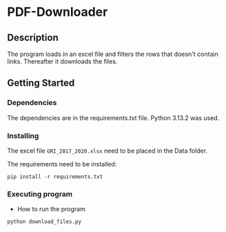 ﻿# PDF-Downloader

## Description

The program loads in an excel file and filters the rows that doesn't contain links.
Thereafter it downloads the files.

## Getting Started

### Dependencies

The dependencies are in the requirements.txt file.
Python 3.13.2 was used.

### Installing

The excel file ```GRI_2017_2020.xlsx``` need to be placed in the Data folder.

The requirements need to be installed:
```
pip install -r requirements.txt
```

### Executing program

* How to run the program
```
python download_files.py
```
